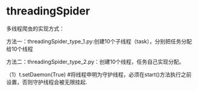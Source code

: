 # threadingSpider
多线程爬虫的实现方式：

方法一：threadingSpider_type_1.py:创建10个子线程（task），分别把任务分配给10个线程

方法二：threadingSpider_type_2.py：创建10个线程，任务自己实现分配。

（1）t.setDaemon(True) #将线程申明为守护线程，必须在start()方法执行之前设置，否则守护线程会被无限挂起.
